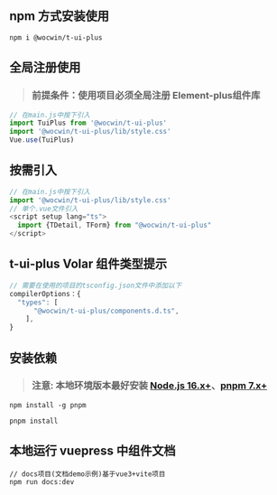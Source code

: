 

## npm 方式安装使用

```shell
npm i @wocwin/t-ui-plus
```

## 全局注册使用

> ### 前提条件：使用项目必须全局注册 Element-plus组件库

```js
// 在main.js中按下引入
import TuiPlus from '@wocwin/t-ui-plus'
import '@wocwin/t-ui-plus/lib/style.css'
Vue.use(TuiPlus)
```

## 按需引入

```js
// 在main.js中按下引入
import '@wocwin/t-ui-plus/lib/style.css'
// 单个.vue文件引入
<script setup lang="ts">
  import {TDetail, TForm} from "@wocwin/t-ui-plus"
</script>
```

## t-ui-plus Volar 组件类型提示

```js
// 需要在使用的项目的tsconfig.json文件中添加以下
compilerOptions：{
  "types": [
      "@wocwin/t-ui-plus/components.d.ts",
    ],
}

```
## 安装依赖
> ### 注意: 本地环境版本最好安装 [Node.js 16.x+](https://nodejs.org/en)、[pnpm 7.x+](https://github.com/pnpm/pnpm/)

```shell
npm install -g pnpm

pnpm install

```


## 本地运行 vuepress 中组件文档

```shell
// docs项目(文档demo示例)基于vue3+vite项目
npm run docs:dev

```

